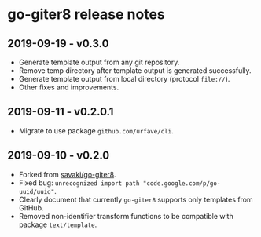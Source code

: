 # go-giter8 release notes

## 2019-09-19 - v0.3.0

- Generate template output from any git repository.
- Remove temp directory after template output is generated successfully.
- Generate template output from local directory (protocol `file://`).
- Other fixes and improvements.


## 2019-09-11 - v0.2.0.1

- Migrate to use package `github.com/urfave/cli`.


## 2019-09-10 - v0.2.0

- Forked from [savaki/go-giter8](https://github.com/savaki/go-giter8).
- Fixed bug: `unrecognized import path "code.google.com/p/go-uuid/uuid"`.
- Clearly document that currently `go-giter8` supports only templates from GitHub.
- Removed non-identifier transform functions to be compatible with package `text/template`.

